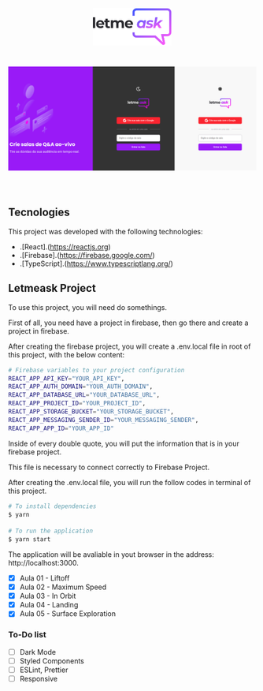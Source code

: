 <p align="center">
  <img alt="Letmeask" src=".github/logo-dark.svg" width="160px"/>
</p>

<h1 align="center">
  <img alt="Letmeask" src=".github/github-cover.svg"  />
</h1>

<br/>

## Tecnologies
This project was developed with the following technologies:
- .[React].(https://reactjs.org)
- .[Firebase].(https://firebase.google.com/)
- .[TypeScript].(https://www.typescriptlang.org/)

## Letmeask Project
To use this project, you will need do somethings.

First of all, you need have a project in firebase, then go there and create a project in firebase.

After creating the firebase project, you will create a .env.local file in root of this project, with the below content:

```bash
# Firebase variables to your project configuration
REACT_APP_API_KEY="YOUR_API_KEY",
REACT_APP_AUTH_DOMAIN="YOUR_AUTH_DOMAIN",
REACT_APP_DATABASE_URL="YOUR_DATABASE_URL",
REACT_APP_PROJECT_ID="YOUR_PROJECT_ID",
REACT_APP_STORAGE_BUCKET="YOUR_STORAGE_BUCKET",
REACT_APP_MESSAGING_SENDER_ID="YOUR_MESSAGING_SENDER",
REACT_APP_APP_ID="YOUR_APP_ID"
```
Inside of every double quote, you will put the information that is in your firebase project. 

This file is necessary to connect correctly to Firebase Project.

After creating the .env.local file, you will run the follow codes in terminal of this project.

```bash
# To install dependencies
$ yarn

# To run the application
$ yarn start
```
The application will be avaliable in yout browser in the address: http://localhost:3000.

- [x] Aula 01 - Liftoff
- [x] Aula 02 - Maximum Speed
- [x] Aula 03 - In Orbit
- [x] Aula 04 - Landing
- [x] Aula 05 - Surface Exploration

### To-Do list
- [ ] Dark Mode
- [ ] Styled Components
- [ ] ESLint, Prettier
- [ ] Responsive